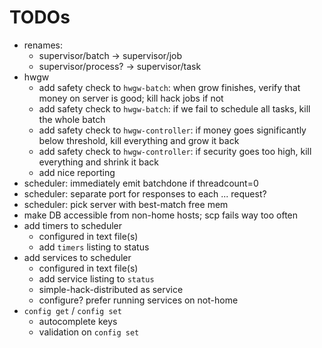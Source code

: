 # TODOs

* renames:
  * supervisor/batch -> supervisor/job
  * supervisor/process? -> supervisor/task
* hwgw
  * add safety check to `hwgw-batch`: when grow finishes, verify that money on server is good; kill hack jobs if not
  * add safety check to `hwgw-batch`: if we fail to schedule all tasks, kill the whole batch
  * add safety check to `hwgw-controller`: if money goes significantly below threshold, kill everything and grow it back
  * add safety check to `hwgw-controller`: if security goes too high, kill everything and shrink it back
  * add nice reporting
* scheduler: immediately emit batchdone if threadcount=0
* scheduler: separate port for responses to each ... request?
* scheduler: pick server with best-match free mem
* make DB accessible from non-home hosts; scp fails way too often
* add timers to scheduler
  * configured in text file(s)
  * add `timers` listing to status
* add services to scheduler
  * configured in text file(s)
  * add service listing to `status`
  * simple-hack-distributed as service
  * configure? prefer running services on not-home
* `config get` / `config set`
  * autocomplete keys
  * validation on `config set`
